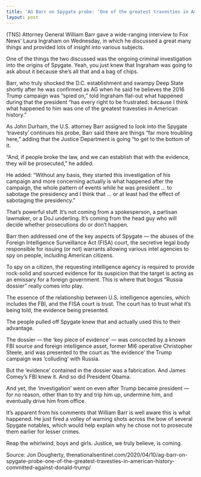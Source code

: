 ```yaml
---
title: 'AG Barr on Spygate probe: ‘One of the greatest travesties in American history’ was committed against Donald Trump'
layout: post
---
```


(TNS) Attorney General William Barr gave a wide-ranging interview to Fox News’ Laura Ingraham on Wednesday, in which he discussed a great many things and provided lots of insight into various subjects.

One of the things the two discussed was the ongoing criminal investigation into the origins of Spygate. Yeah, you just knew that Ingraham was going to ask about it because she’s all that and a bag of chips.

Barr, who truly shocked the D.C. establishment and swampy Deep State shortly after he was confirmed as AG when he said he believes the 2016 Trump campaign was “spied on,” told Ingraham flat-out what happened during that the president “has every right to be frustrated. because I think what happened to him was one of the greatest travesties in American history.”

As John Durham, the U.S. attorney Barr assigned to look into the Spygate ‘travesty’ continues his probe, Barr said there are things “far more troubling here,” adding that the Justice Department is going “to get to the bottom of it.

“And, if people broke the law, and we can establish that with the evidence, they will be prosecuted,” he added.

He added: “Without any basis, they started this investigation of his campaign and more concerning actually is what happened after the campaign, the whole pattern of events while he was president … to sabotage the presidency and I think that … or at least had the effect of sabotaging the presidency.”

That’s powerful stuff. It’s not coming from a spokesperson, a partisan lawmaker, or a DoJ underling. It’s coming from the head guy who will decide whether prosecutions do or don’t happen.

Barr then addressed one of the key aspects of Spygate — the abuses of the Foreign Intelligence Surveillance Act (FISA) court, the secretive legal body responsible for issuing (or not) warrants allowing various intel agencies to spy on people, including American citizens.

To spy on a citizen, the requesting intelligence agency is required to provide rock-solid and sourced evidence for its suspicion that the target is acting as an emissary for a foreign government. This is where that bogus “Russia dossier” really comes into play.

The essence of the relationship between U.S. intelligence agencies, which includes the FBI, and the FISA court is trust. The court has to trust what it’s being told, the evidence being presented.

The people pulled off Spygate knew that and actually used this to their advantage.

The dossier — the ‘key piece of evidence’ — was concocted by a known FBI source and foreign intelligence asset, former MI6 operative Christopher Steele, and was presented to the court as ‘the evidence’ the Trump campaign was ‘colluding’ with Russia.

But the ‘evidence’ contained in the dossier was a fabrication. And James Comey’s FBI knew it. And so did President Obama.

And yet, the ‘investigation’ went on even after Trump became president — for no reason, other than to try and trip him up, undermine him, and eventually drive him from office.

It’s apparent from his comments that William Barr is well aware this is what happened. He just fired a volley of warning shots across the bow of several Spygate notables, which would help explain why he chose not to prosecute them earlier for lesser crimes.

Reap the whirlwind, boys and girls. Justice, we truly believe, is coming.

Source: Jon Dougherty, thenationalsentinel.com/2020/04/10/ag-barr-on-spygate-probe-one-of-the-greatest-travesties-in-american-history-committed-against-donald-trump/